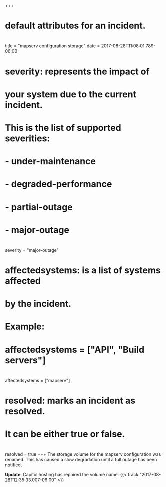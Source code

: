 +++
# default attributes for an incident.
#
title = "mapserv configuration storage"
date = 2017-08-28T11:08:01.789-06:00

# severity: represents the impact of
# your system due to the current incident.
# This is the list of supported severities:
#
# - under-maintenance
# - degraded-performance
# - partial-outage
# - major-outage
#
severity = "major-outage"

# affectedsystems: is a list of systems affected
# by the incident.
# Example:
# affectedsystems = ["API", "Build servers"]
#
affectedsystems = ["mapserv"]

# resolved: marks an incident as resolved.
# It can be either true or false.
#
resolved = true
+++
The storage volume for the mapserv configuration was renamed. This has caused a slow degradation until a full outage has been notified.

**Update**: Capitol hosting has repaired the volume name. {{< track "2017-08-28T12:35:33.007-06:00" >}}

